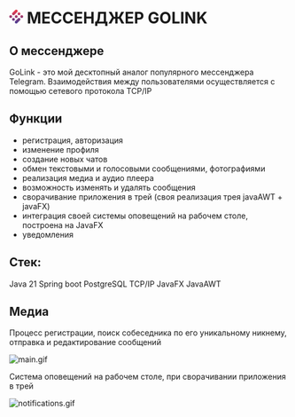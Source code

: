 # ![logoIcon.png](src%2Fmain%2Fresources%2Fimg%2FlogoIcon.png) МЕССЕНДЖЕР GOLINK



## О мессенджере

GoLink - это мой десктопный аналог популярного мессенджера Telegram. Взаимодействия между пользователями осуществляется с помощью сетевого протокола TCP/IP

## Функции

- регистрация, авторизация
- изменение профиля
- создание новых чатов
- обмен текстовыми и голосовыми сообщениями, фотографиями 
- реализация медиа и аудио плеера
- возможность изменять и удалять сообщения
- сворачивание приложения в трей (своя реализация трея javaAWT + javaFX)
- интеграция своей системы оповещений на рабочем столе, построена на JavaFX
- уведомления

## Стек:

Java 21
Spring boot
PostgreSQL
TCP/IP
JavaFX
JavaAWT

## Медиа

Процесс регистрации, поиск собеседника по его уникальному никнему, отправка и редактирование сообщений

![main.gif](src%2Fmain%2Fresources%2Freadme%2Fmain.gif)

Система оповещений на рабочем столе, при сворачивании приложения в трей

![notifications.gif](src%2Fmain%2Fresources%2Freadme%2Fnotifications.gif)
